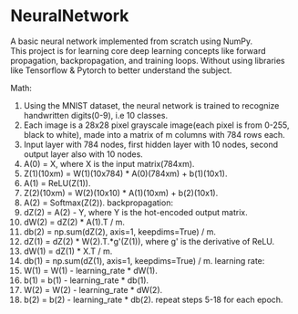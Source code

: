 # NeuralNetwork

A basic neural network implemented from scratch using NumPy.  
This project is for learning core deep learning concepts like forward propagation, backpropagation, and training loops.
Without using libraries like Tensorflow & Pytorch to better understand the subject.

Math:
1. Using the MNIST dataset, the neural network is trained to recognize handwritten digits(0-9), i.e 10 classes.
2. Each image is a 28x28 pixel grayscale image(each pixel is from 0-255, black to white), made into a matrix of m columns with 784 rows each.
3. Input layer with 784 nodes, first hidden layer with 10 nodes, second output layer also with 10 nodes.
4. A(0) = X, where X is the input matrix(784xm).
5. Z(1)(10xm) = W(1)(10x784) * A(0)(784xm) + b(1)(10x1).
6. A(1) = ReLU(Z(1)).
7. Z(2)(10xm) = W(2)(10x10) * A(1)(10xm) + b(2)(10x1).
8. A(2) = Softmax(Z(2)).
backpropagation:
9. dZ(2) = A(2) - Y, where Y is the hot-encoded output matrix.
10. dW(2) = dZ(2) * A(1).T / m.
11. db(2) = np.sum(dZ(2), axis=1, keepdims=True) / m.
12. dZ(1) = dZ(2) * W(2).T.*g'(Z(1)), where g' is the derivative of ReLU.
13. dW(1) = dZ(1) * X.T / m.
14. db(1) = np.sum(dZ(1), axis=1, keepdims=True) / m.
learning rate:
15. W(1) = W(1) - learning_rate * dW(1).
16. b(1) = b(1) - learning_rate * db(1).
17. W(2) = W(2) - learning_rate * dW(2).
18. b(2) = b(2) - learning_rate * db(2). 
repeat steps 5-18 for each epoch.